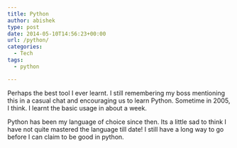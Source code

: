 ```yaml
---
title: Python
author: abishek
type: post
date: 2014-05-10T14:56:23+00:00
url: /python/
categories:
  - Tech
tags:
  - python

---
```

Perhaps the best tool I ever learnt. I still remembering my boss mentioning this in a casual chat and encouraging us to learn Python. Sometime in 2005, I think. I learnt the basic usage in about a week. 

Python has been my language of choice since then. Its a little sad to think I have not quite mastered the language till date! I still have a long way to go before I can claim to be good in python.